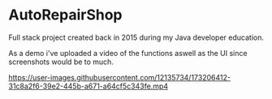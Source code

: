 # AutoRepairShop
Full stack project created back in 2015 during my Java developer education.

As a demo i've uploaded a video of the functions aswell as the UI since screenshots would be to much.


https://user-images.githubusercontent.com/12135734/173206412-31c8a2f6-39e2-445b-a671-a64cf5c343fe.mp4

